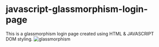 # javascript-glassmorphism-login-page
This is a glassmorphism login page created using HTML &amp; JAVASCRIPT DOM styling.
![glassmorphism](https://user-images.githubusercontent.com/70485142/171262904-ef59a825-87fb-462e-a8fd-c49ffe6b5330.png)
